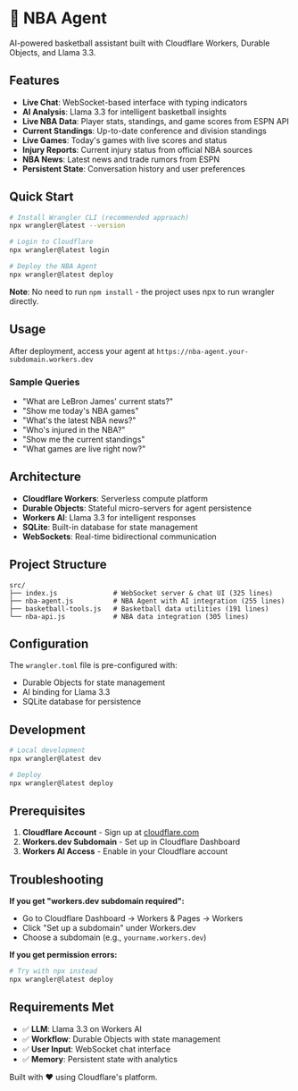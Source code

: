 # 🏀 NBA Agent

AI-powered basketball assistant built with Cloudflare Workers, Durable Objects, and Llama 3.3.

## Features

- **Live Chat**: WebSocket-based interface with typing indicators
- **AI Analysis**: Llama 3.3 for intelligent basketball insights
- **Live NBA Data**: Player stats, standings, and game scores from ESPN API
- **Current Standings**: Up-to-date conference and division standings
- **Live Games**: Today's games with live scores and status
- **Injury Reports**: Current injury status from official NBA sources
- **NBA News**: Latest news and trade rumors from ESPN
- **Persistent State**: Conversation history and user preferences

## Quick Start

```bash
# Install Wrangler CLI (recommended approach)
npx wrangler@latest --version

# Login to Cloudflare
npx wrangler@latest login

# Deploy the NBA Agent
npx wrangler@latest deploy
```

**Note**: No need to run `npm install` - the project uses npx to run wrangler directly.

## Usage

After deployment, access your agent at `https://nba-agent.your-subdomain.workers.dev`

### Sample Queries
- "What are LeBron James' current stats?"
- "Show me today's NBA games"
- "What's the latest NBA news?"
- "Who's injured in the NBA?"
- "Show me the current standings"
- "What games are live right now?"

## Architecture

- **Cloudflare Workers**: Serverless compute platform
- **Durable Objects**: Stateful micro-servers for agent persistence
- **Workers AI**: Llama 3.3 for intelligent responses
- **SQLite**: Built-in database for state management
- **WebSockets**: Real-time bidirectional communication

## Project Structure

```
src/
├── index.js              # WebSocket server & chat UI (325 lines)
├── nba-agent.js          # NBA Agent with AI integration (255 lines)
├── basketball-tools.js   # Basketball data utilities (191 lines)
└── nba-api.js            # NBA data integration (305 lines)
```

## Configuration

The `wrangler.toml` file is pre-configured with:
- Durable Objects for state management
- AI binding for Llama 3.3
- SQLite database for persistence

## Development

```bash
# Local development
npx wrangler@latest dev

# Deploy
npx wrangler@latest deploy
```

## Prerequisites

1. **Cloudflare Account** - Sign up at [cloudflare.com](https://cloudflare.com)
2. **Workers.dev Subdomain** - Set up in Cloudflare Dashboard
3. **Workers AI Access** - Enable in your Cloudflare account

## Troubleshooting

**If you get "workers.dev subdomain required":**
- Go to Cloudflare Dashboard → Workers & Pages → Workers
- Click "Set up a subdomain" under Workers.dev
- Choose a subdomain (e.g., `yourname.workers.dev`)

**If you get permission errors:**
```bash
# Try with npx instead
npx wrangler@latest deploy
```

## Requirements Met

- ✅ **LLM**: Llama 3.3 on Workers AI
- ✅ **Workflow**: Durable Objects with state management
- ✅ **User Input**: WebSocket chat interface
- ✅ **Memory**: Persistent state with analytics

Built with ❤️ using Cloudflare's platform.